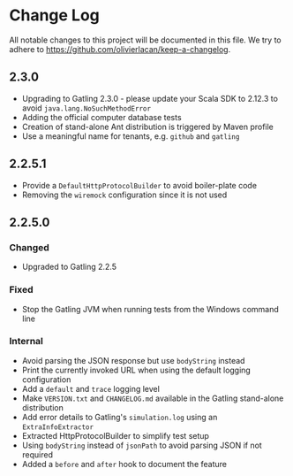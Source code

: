 # Change Log

All notable changes to this project will be documented in this file. We try to adhere to https://github.com/olivierlacan/keep-a-changelog.

## 2.3.0

- Upgrading to Gatling 2.3.0 - please update your Scala SDK to 2.12.3 to avoid `java.lang.NoSuchMethodError`
- Adding the official computer database tests
- Creation of stand-alone Ant distribution is triggered by Maven profile
- Use a meaningful name for tenants, e.g. `github` and `gatling`

## 2.2.5.1

- Provide a `DefaultHttpProtocolBuilder` to avoid boiler-plate code
- Removing the `wiremock` configuration since it is not used

## 2.2.5.0

### Changed
- Upgraded to Gatling 2.2.5

### Fixed
- Stop the Gatling JVM when running tests from the Windows command line

### Internal
- Avoid parsing the JSON response but use `bodyString` instead
- Print the currently invoked URL when using the default logging configuration
- Add a `default` and `trace` logging level
- Make `VERSION.txt` and `CHANGELOG.md` available in the Gatling stand-alone distribution
- Add error details to Gatling's `simulation.log`  using an `ExtraInfoExtractor`
- Extracted HttpProtocolBuilder to simplify test setup
- Using `bodyString` instead of `jsonPath` to avoid parsing JSON if not required
- Added a `before` and `after` hook to document the feature 
